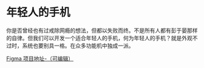 # 年轻人的手机
你是否曾经也有过戒除网瘾的想法，但都以失败而终。不是所有人都有彭于晏那样的自律。但我们可以开发一个适合年轻人的手机，何为年轻人的手机？就是外观不过时，系统也要别具一格。在众多功能机中独成一派。

[Figma 项目地址-（可编辑）](https://www.figma.com/design/ucisMSnrl2EZybp8pPIUvn/Untitled-(Copy)?m=dev&t=JW6MuOrOLZmEzuih-1)
